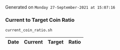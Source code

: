 Generated on `Monday 27-September-2021 at 15:07:16`

### Current to Target Coin Ratio
`current_coin_ratio.sh`

Date|Current|Target|Ratio
---|---|---|---
